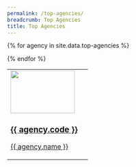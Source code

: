 ```yaml
---
permalink: /top-agencies/
breadcrumb: Top Agencies
title: Top Agencies
---
```


<div class="block-grid">
<table>
  
{% for agency in site.data.top-agencies %}
  
  <div class="grid-item">
    <td> 
    <a href="{{ agency.website }}" style="color: black text-decoration: none">
      <img src="{{ agency.image-url }}" style="height: 100px; width:150px;"/>
      <h3> {{ agency.code }} </h3>
      <p> {{ agency.name }} </p>
    </a>
    </td>
  </div>
  
  <div class="grid-item filler">
    <td></td>
  </div>
  
{% endfor %}

</table>
</div>



